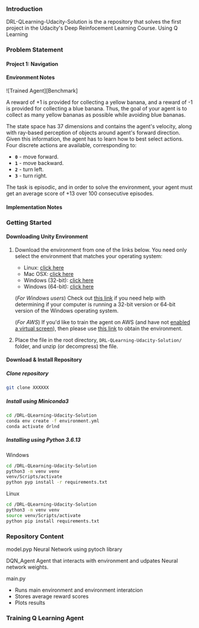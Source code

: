 [//]: # (Image References)

[image1]: https://user-images.githubusercontent.com/10624937/42135619-d90f2f28-7d12-11e8-8823-82b970a54d7e.gif "Trained Agent"


### Introduction

DRL-QLearning-Udacity-Solution is the a repository that solves the first project in the Udacity's Deep Reinfocement Learning Course. Using Q Learning 


### Problem Statement

#### Project 1: Navigation



#### Environment Notes

![Trained Agent][Benchmark]

A reward of +1 is provided for collecting a yellow banana, and a reward of -1 is provided for collecting a blue banana.  Thus, the goal of your agent is to collect as many yellow bananas as possible while avoiding blue bananas.  

The state space has 37 dimensions and contains the agent's velocity, along with ray-based perception of objects around agent's forward direction.  Given this information, the agent has to learn how to best select actions.  Four discrete actions are available, corresponding to:
- **`0`** - move forward.
- **`1`** - move backward.
- **`2`** - turn left.
- **`3`** - turn right.

The task is episodic, and in order to solve the environment, your agent must get an average score of +13 over 100 consecutive episodes.


#### Implementation Notes




### Getting Started

#### Downloading Unity Environment
1. Download the environment from one of the links below.  You need only select the environment that matches your operating system:
    - Linux: [click here](https://s3-us-west-1.amazonaws.com/udacity-drlnd/P1/Banana/Banana_Linux.zip)
    - Mac OSX: [click here](https://s3-us-west-1.amazonaws.com/udacity-drlnd/P1/Banana/Banana.app.zip)
    - Windows (32-bit): [click here](https://s3-us-west-1.amazonaws.com/udacity-drlnd/P1/Banana/Banana_Windows_x86.zip)
    - Windows (64-bit): [click here](https://s3-us-west-1.amazonaws.com/udacity-drlnd/P1/Banana/Banana_Windows_x86_64.zip)
    
    (_For Windows users_) Check out [this link](https://support.microsoft.com/en-us/help/827218/how-to-determine-whether-a-computer-is-running-a-32-bit-version-or-64) if you need help with determining if your computer is running a 32-bit version or 64-bit version of the Windows operating system.

    (_For AWS_) If you'd like to train the agent on AWS (and have not [enabled a virtual screen](https://github.com/Unity-Technologies/ml-agents/blob/master/docs/Training-on-Amazon-Web-Service.md)), then please use [this link](https://s3-us-west-1.amazonaws.com/udacity-drlnd/P1/Banana/Banana_Linux_NoVis.zip) to obtain the environment.


2. Place the file in the root directory, `DRL-QLearning-Udacity-Solution/` folder, and unzip (or decompress) the file. 

#### Download & Install Repository


##### Clone repository
```bash
git clone XXXXXX
```

##### Install using Miniconda3
``` bash
cd /DRL-QLearning-Udacity-Solution
conda env create -f environment.yml
conda activate drlnd
```

##### Installing using Python 3.6.13
Windows
``` bash
cd /DRL-QLearning-Udacity-Solution
python3 -m venv venv 
venv/Scripts/activate
python pyp install -r requirements.txt
```

Linux
``` bash
cd /DRL-QLearning-Udacity-Solution
python3 -m venv venv 
source venv/Scripts/activate
python pip install requirements.txt
```

### Repository Content



model.pyp
Neural Network using pytoch library

DQN_Agent
Agent that interacts with environment and udpates Neural network weights.

main.py
- Runs main environment and environment interatcion
- Stores average reward scores
- Plots results


### Training Q Learning Agent





### 